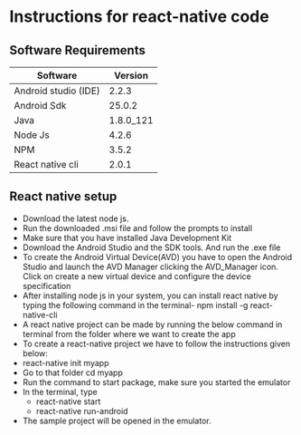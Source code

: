# Instructions for react-native code



 ## Software Requirements

   Software              |         Version
-----------------------  |   -------------------
   Android studio (IDE)  |         2.2.3
   Android Sdk           |         25.0.2
   Java                  |         1.8.0_121
   Node Js               |         4.2.6
   NPM                   |         3.5.2
  React native cli	      |         2.0.1
                                
                                
 ## React native setup

*	Download  the latest node js.
* Run the downloaded .msi file and follow the prompts to install
*	Make sure that you  have installed Java Development Kit
*	Download the Android Studio and the SDK tools. And run the .exe file
*	To create the Android Virtual Device(AVD) you have to open the Android Studio and launch the AVD Manager clicking the AVD_Manager       icon. Click on create a new virtual device and configure the device specification
*	After installing node js in your system, you can install react native by typing the following command in the terminal-
  npm install -g react-native-cli
*	A react native project can be made by running the below command in terminal from the folder where we want to create the app
*	To create a react-native project we have to follow the instructions given below:
   * react-native init myapp
   * Go to that folder cd myapp
   * Run the command to start package, make sure you started the emulator
   * In the terminal, type 
      * react-native start
      * react-native run-android
*	The sample project will be opened in the emulator.





